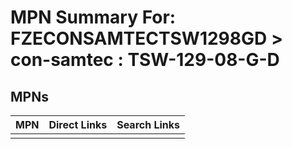 



# MPN Summary For: FZECONSAMTECTSW1298GD > con-samtec : TSW-129-08-G-D

## MPNs
  

|MPN|Direct Links|Search Links|
| :--- | :--- | :--- |
||||
